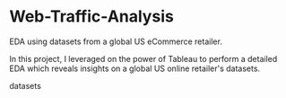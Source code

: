 # Web-Traffic-Analysis

EDA using datasets from a global US eCommerce retailer.

In this project, I leveraged on the power of Tableau to perform a detailed EDA which reveals insights on a global US online retailer's datasets.

datasets 
